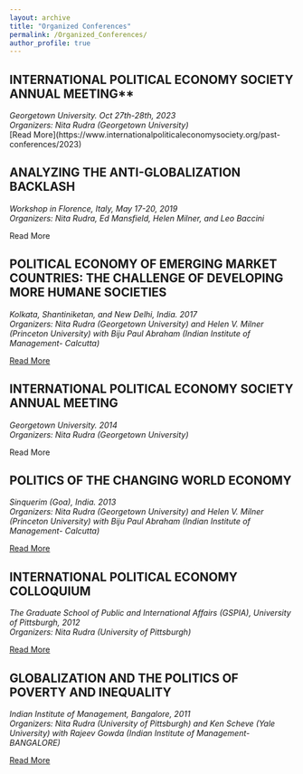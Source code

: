 ```yaml
---
layout: archive
title: "Organized Conferences"
permalink: /Organized_Conferences/
author_profile: true
---
```


## INTERNATIONAL POLITICAL ECONOMY SOCIETY ANNUAL MEETING**

<address>
 Georgetown University. Oct 27th-28th, 2023<br /> Organizers: Nita Rudra (Georgetown University)
</address>
[Read More](https://www.internationalpoliticaleconomysociety.org/past-conferences/2023) 

## ANALYZING THE ANTI-GLOBALIZATION BACKLASH

<address>
 Workshop in Florence, Italy, May 17-20, 2019<br /> Organizers: Nita Rudra, Ed Mansfield, Helen Milner, and Leo Baccini
</address>

Read More

## POLITICAL ECONOMY OF EMERGING MARKET COUNTRIES: THE CHALLENGE OF DEVELOPING MORE HUMANE SOCIETIES

<address>
 Kolkata, Shantiniketan, and New Delhi, India. 2017<br /> Organizers: Nita Rudra (Georgetown University) and Helen V. Milner (Princeton University) with Biju Paul Abraham (Indian Institute of Management- Calcutta)
</address>

[Read More](/files/POLITICALECONOMYOFEMERGINGMARKETCOUNTRIES.pdf)

## INTERNATIONAL POLITICAL ECONOMY SOCIETY ANNUAL MEETING

<address>
 Georgetown University. 2014<br /> Organizers: Nita Rudra (Georgetown University)
</address>

Read More

## POLITICS OF THE CHANGING WORLD ECONOMY

<address>
 Sinquerim (Goa), India. 2013<br /> Organizers: Nita Rudra (Georgetown University) and Helen V. Milner (Princeton University) with Biju Paul Abraham (Indian Institute of Management- Calcutta)
</address>

[Read More](/files/POLITICSOFTHECHANGINGWORLDECONOMY.pdf)

## INTERNATIONAL POLITICAL ECONOMY COLLOQUIUM

<address>
 The Graduate School of Public and International Affairs (GSPIA), University of Pittsburgh, 2012<br /> Organizers: Nita Rudra (University of Pittsburgh)
</address>

[Read More](/files/INTERNATIONALPOLITICALECONOMYCOLLOQUIUM.pdf) 

## GLOBALIZATION AND THE POLITICS OF POVERTY AND INEQUALITY

<address>
 Indian Institute of Management, Bangalore, 2011<br /> Organizers: Nita Rudra (University of Pittsburgh) and Ken Scheve (Yale University) with Rajeev Gowda (Indian Institute of Management- BANGALORE)
</address>

[Read More](/files/GLOBALIZATIONANDTHEPOLITICSOFPOVERTYANDINEQUALITY.pdf) 
